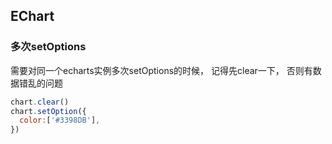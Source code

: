 ## EChart

### 多次setOptions

需要对同一个echarts实例多次setOptions的时候，
记得先clear一下， 否则有数据错乱的问题
```js
chart.clear()
chart.setOption({
  color:['#3398DB'],
})
```
